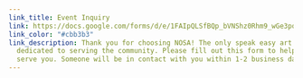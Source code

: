 ```yaml
---
link_title: Event Inquiry
link: https://docs.google.com/forms/d/e/1FAIpQLSfBQp_bVNShz0Rhm9_wGe3pqPS8xzFsR1Fb_SkSY6rguW3ivg/viewform
link_color: "#cbb3b3"
link_description: Thank you for choosing NOSA! The only speak easy art gallery
  dedicated to serving the community. Please fill out this form to help us best
  serve you. Someone will be in contact with you within 1-2 business days.
---
```

